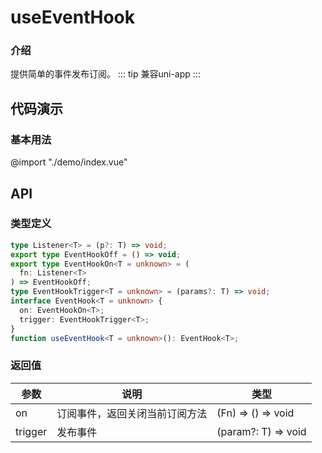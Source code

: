# useEventHook

### 介绍
提供简单的事件发布订阅。
::: tip
兼容uni-app
:::

## 代码演示

### 基本用法
@import "./demo/index.vue"

## API
### 类型定义

```ts
type Listener<T> = (p?: T) => void;
export type EventHookOff = () => void;
export type EventHookOn<T = unknown> = (
  fn: Listener<T>
) => EventHookOff;
type EventHookTrigger<T = unknown> = (params?: T) => void;
interface EventHook<T = unknown> {
  on: EventHookOn<T>;
  trigger: EventHookTrigger<T>;
}
function useEventHook<T = unknown>(): EventHook<T>;
```
### 返回值

| 参数      | 说明 | 类型                    |
|---------|--| ----------------------- |
| on      | 订阅事件，返回关闭当前订阅方法 | (Fn) => () => void   |
| trigger | 发布事件 | (param?: T) => void    |

